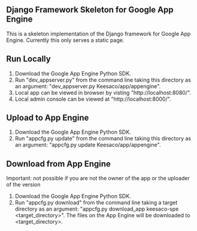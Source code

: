 ## Django Framework Skeleton for Google App Engine

This is a skeleton implementation of the Django framework for Google App Engine. Currently this only serves a static page.

## Run Locally
1. Download the Google App Engine Python SDK.
2. Run "dev_appserver.py" from the command line taking this directory as an argument: "dev_appserver.py Keesaco/app/appengine".
3. Local app can be viewed in browser by visting "http://localhost:8080/".
4. Local admin console can be viewed at "http://localhost:8000/".

## Upload to App Engine
1. Download the Google App Engine Python SDK.
2. Run "appcfg.py update" from the command line taking this directory as an argument: "appcfg.py update Keesaco/app/appengine".

## Download from App Engine
Important: not possible if you are not the owner of the app or the uploader of the version
1. Download the Google App Engine Python SDK.
2. Run "appcfg.py download" from the command line taking a target directory as an argument: "appcfg.py download_app keesaco-spe <target_directory>". The files on the App Engine will be downloaded to <target_directory>.
